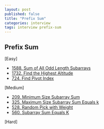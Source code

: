 ```yaml
---
layout: post
published: false
title: "Prefix Sum"
categories: interview
tags: interview prefix-sum
---
```


## Prefix Sum

[Easy]
- [1588. Sum of All Odd Length Subarrays](/interview/2023/05/21/sum-of-all-odd-length-subarrays/)
- [1732. Find the Highest Altitude](/interview/2023/05/21/find-the-highest-altitude/)
- [724. Find Pivot Index](/interview/2023/05/23/find-pivot-index/)

[Medium]
- [209. Minimum Size Subarray Sum](/interview/2023/05/21/minimum-size-subarray-sum/)
- [325. Maximum Size Subarray Sum Equals k](/interview/2023/05/21/maximum-size-subarray-sum-equals-k/)
- [528. Random Pick with Weight](/interview/2023/05/21/random-pick-with-weight/)
- [560. Subarray Sum Equals K](/interview/2023/05/21/subarray-sum-equals-k/)

[Hard]
